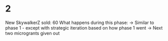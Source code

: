 # 2

New SkywalkerZ sold: 60
What happens during this phase: → Similar to phase 1 - except with strategic iteration based on how phase 1 went
→ Next two microgrants given out